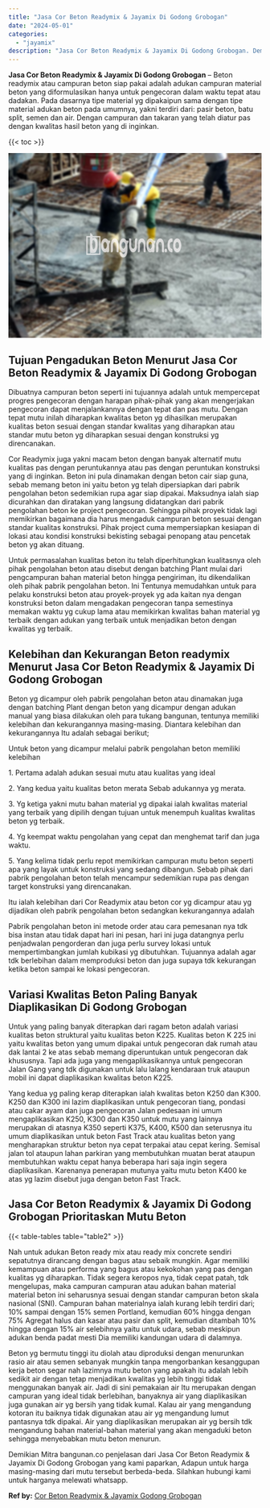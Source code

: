 ```yaml
---
title: "Jasa Cor Beton Readymix & Jayamix Di Godong Grobogan"
date: "2024-05-01"
categories: 
  - "jayamix"
description: "Jasa Cor Beton Readymix & Jayamix Di Godong Grobogan. Demikian Mitra bangunan.co penjelasan dari Jasa Cor Beton Readymix & Jayamix Di Godong Grobogan yang ka..."
---
```


**Jasa Cor Beton Readymix & Jayamix Di Godong Grobogan** – Beton readymix atau campuran beton siap pakai adalah adukan campuran material beton yang diformulasikan hanya untuk pengecoran dalam waktu tepat atau dadakan. Pada dasarnya tipe material yg dipakaipun sama dengan tipe material adukan beton pada umumnya, yakni terdiri dari: pasir beton, batu split, semen dan air. Dengan campuran dan takaran yang telah diatur pas dengan kwalitas hasil beton yang di inginkan.

{{< toc >}}

![Jasa Cor Beton Readymix & Jayamix Di Godong Grobogan](/images/jasa-cor-readymix-44.png)

## Tujuan Pengadukan Beton Menurut Jasa Cor Beton Readymix & Jayamix Di Godong Grobogan

Dibuatnya campuran beton seperti ini tujuannya adalah untuk mempercepat progres pengecoran dengan harapan pihak-pihak yang akan mengerjakan pengecoran dapat menjalankannya dengan tepat dan pas mutu. Dengan tepat mutu inilah diharapkan kwalitas beton yg dihasilkan merupakan kualitas beton sesuai dengan standar kwalitas yang diharapkan atau standar mutu beton yg diharapkan sesuai dengan konstruksi yg direncanakan.

Cor Readymix juga yakni macam beton dengan banyak alternatif mutu kualitas pas dengan peruntukannya atau pas dengan peruntukan konstruksi yang di inginkan. Beton ini pula dinamakan dengan beton cair siap guna, sebab memang beton ini yaitu beton yg telah dipersiapkan dari pabrik pengolahan beton sedemikian rupa agar siap dipakai. Maksudnya ialah siap dicurahkan dan diratakan yang langsung didatangkan dari pabrik pengolahan beton ke project pengecoran. Sehingga pihak proyek tidak lagi memikirkan bagaimana dia harus mengaduk campuran beton sesuai dengan standar kualitas konstruksi. Pihak project cuma mempersiapkan kesiapan di lokasi atau kondisi konstruksi bekisting sebagai penopang atau pencetak beton yg akan dituang.

Untuk permasalahan kualitas beton itu telah diperhitungkan kualitasnya oleh pihak pengolahan beton atau disebut dengan batching Plant mulai dari pengcampuran bahan material beton hingga pengiriman, itu dikendalikan oleh pihak pabrik pengolahan beton. Ini Tentunya memudahkan untuk para pelaku konstruksi beton atau proyek-proyek yg ada kaitan nya dengan konstruksi beton dalam mengadakan pengecoran tanpa semestinya memakan waktu yg cukup lama atau memikirkan kwalitas bahan material yg terbaik dengan adukan yang terbaik untuk menjadikan beton dengan kwalitas yg terbaik.

## Kelebihan dan Kekurangan Beton readymix Menurut Jasa Cor Beton Readymix & Jayamix Di Godong Grobogan

Beton yg dicampur oleh pabrik pengolahan beton atau dinamakan juga dengan batching Plant dengan beton yang dicampur dengan adukan manual yang biasa dilakukan oleh para tukang bangunan, tentunya memiliki kelebihan dan kekurangannya masing-masing. Diantara kelebihan dan kekurangannya Itu adalah sebagai berikut;

Untuk beton yang dicampur melalui pabrik pengolahan beton memiliki kelebihan

1\. Pertama adalah adukan sesuai mutu atau kualitas yang ideal

2\. Yang kedua yaitu kualitas beton merata Sebab adukannya yg merata.

3\. Yg ketiga yakni mutu bahan material yg dipakai ialah kwalitas material yang terbaik yang dipilih dengan tujuan untuk menempuh kualitas kwalitas beton yg terbaik.

4\. Yg keempat waktu pengolahan yang cepat dan menghemat tarif dan juga waktu.

5\. Yang kelima tidak perlu repot memikirkan campuran mutu beton seperti apa yang layak untuk konstruksi yang sedang dibangun. Sebab pihak dari pabrik pengolahan beton telah mencampur sedemikian rupa pas dengan target konstruksi yang direncanakan.

Itu ialah kelebihan dari Cor Readymix atau beton cor yg dicampur atau yg dijadikan oleh pabrik pengolahan beton sedangkan kekurangannya adalah

Pabrik pengolahan beton ini metode order atau cara pemesanan nya tdk bisa instan atau tidak dapat hari ini pesan, hari ini juga datangnya perlu penjadwalan pengorderan dan juga perlu survey lokasi untuk mempertimbangkan jumlah kubikasi yg dibutuhkan. Tujuannya adalah agar tdk berlebihan dalam memproduksi beton dan juga supaya tdk kekurangan ketika beton sampai ke lokasi pengecoran.

## Variasi Kwalitas Beton Paling Banyak Diaplikasikan Di Godong Grobogan

Untuk yang paling banyak diterapkan dari ragam beton adalah variasi kualitas beton struktural yaitu kualitas beton K225. Kualitas beton K 225 ini yaitu kwalitas beton yang umum dipakai untuk pengecoran dak rumah atau dak lantai 2 ke atas sebab memang diperuntukan untuk pengecoran dak khususnya. Tapi ada juga yang mengaplikasikannya untuk pengecoran Jalan Gang yang tdk digunakan untuk lalu lalang kendaraan truk ataupun mobil ini dapat diaplikasikan kwalitas beton K225.

Yang kedua yg paling kerap diterapkan ialah kwalitas beton K250 dan K300. K250 dan K300 ini lazim diaplikasikan untuk pengecoran tiang, pondasi atau cakar ayam dan juga pengecoran Jalan pedesaan ini umum mengaplikasikan K250, K300 dan K350 untuk mutu yang lainnya merupakan di atasnya K350 seperti K375, K400, K500 dan seterusnya itu umum diaplikasikan untuk beton Fast Track atau kualitas beton yang mengharapkan struktur beton nya cepat terpakai atau cepat kering. Semisal jalan tol ataupun lahan parkiran yang membutuhkan muatan berat ataupun membutuhkan waktu cepat hanya beberapa hari saja ingin segera diaplikasikan. Karenanya penerapan mutunya yaitu mutu beton K400 ke atas yg lazim disebut juga dengan beton Fast Track.

## Jasa Cor Beton Readymix & Jayamix Di Godong Grobogan Prioritaskan Mutu Beton

{{< table-tables table="table2" >}}

Nah untuk adukan Beton ready mix atau ready mix concrete sendiri sepatutnya dirancang dengan bagus atau sebaik mungkin. Agar memiliki kemampuan atau performa yang bagus atau kekokohan yang pas dengan kualitas yg diharapkan. Tidak segera keropos nya, tidak cepat patah, tdk mengelupas, maka campuran campuran atau adukan bahan material material beton ini seharusnya sesuai dengan standar campuran beton skala nasional (SNI). Campuran bahan materialnya ialah kurang lebih terdiri dari; 10% sampai dengan 15% semen Portland, kemudian 60% hingga dengan 75% Agregat halus dan kasar atau pasir dan split, kemudian ditambah 10% hingga dengan 15% air selebihnya yaitu untuk udara, sebab meskipun adukan benda padat mesti Dia memiliki kandungan udara di dalamnya.

Beton yg bermutu tinggi itu diolah atau diproduksi dengan menurunkan rasio air atau semen sebanyak mungkin tanpa mengorbankan kesanggupan kerja beton segar nah lazimnya mutu beton yang apakah itu adalah lebih sedikit air dengan tetap menjadikan kwalitas yg lebih tinggi tidak menggunakan banyak air. Jadi di sini pemakaian air Itu merupakan dengan campuran yang ideal tidak berlebihan, banyaknya air yang diaplikasikan juga gunakan air yg bersih yang tidak kumal. Kalau air yang mengandung kotoran itu baiknya tidak digunakan atau air yg mengandung lumut pantasnya tdk dipakai. Air yang diaplikasikan merupakan air yg bersih tdk mengandung bahan material-bahan material yang akan mengaduki beton sehingga menyebabkan mutu beton menurun.

Demikian Mitra bangunan.co penjelasan dari Jasa Cor Beton Readymix & Jayamix Di Godong Grobogan yang kami paparkan, Adapun untuk harga masing-masing dari mutu tersebut berbeda-beda. Silahkan hubungi kami untuk harganya melewati whatsapp.

**Ref by:** [Cor Beton Readymix & Jayamix Godong Grobogan](https://id.wikipedia.org/wiki/Cor)
